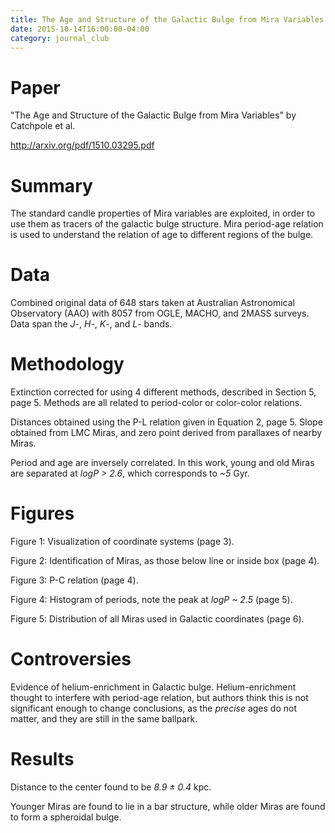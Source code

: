 ```yaml
---
title: The Age and Structure of the Galactic Bulge from Mira Variables
date: 2015-10-14T16:00:00-04:00
category: journal_club
---
```


# Paper

"The Age and Structure of the Galactic Bulge from Mira Variables" by Catchpole et al.

<http://arxiv.org/pdf/1510.03295.pdf>


# Summary

The standard candle properties of Mira variables are exploited, in order to use them as tracers of the galactic bulge structure. Mira period-age relation is used to understand the relation of age to different regions of the bulge.


# Data

Combined original data of 648 stars taken at Australian Astronomical Observatory (AAO) with 8057 from OGLE, MACHO, and 2MASS surveys. Data span the _J_-, _H_-, _K_-, and _L_- bands.


# Methodology

Extinction corrected for using 4 different methods, described in Section 5, page 5. Methods are all related to period-color or color-color relations.

Distances obtained using the P-L relation given in Equation 2, page 5. Slope obtained from LMC Miras, and zero point derived from parallaxes of nearby Miras.

Period and age are inversely correlated. In this work, young and old Miras are separated at _logP > 2.6_, which corresponds to _~5_ Gyr.


# Figures

Figure 1: Visualization of coordinate systems (page 3).

Figure 2: Identification of Miras, as those below line or inside box (page 4).

Figure 3: P-C relation (page 4).

Figure 4: Histogram of periods, note the peak at _logP ~ 2.5_ (page 5).

Figure 5: Distribution of all Miras used in Galactic coordinates (page 6).


# Controversies

Evidence of helium-enrichment in Galactic bulge. Helium-enrichment thought to interfere with period-age relation, but authors think this is not significant enough to change conclusions, as the _precise_ ages do not matter, and they are still in the same ballpark.



# Results

Distance to the center found to be _8.9 ± 0.4_ kpc.

Younger Miras are found to lie in a bar structure, while older Miras are found to form a spheroidal bulge.
